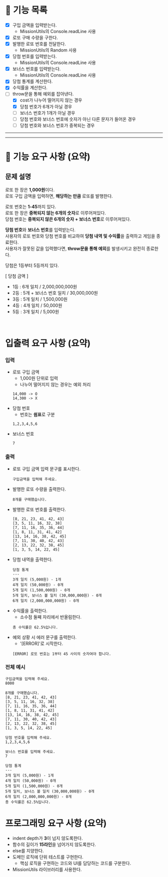 # 📜 **기능 목록**
- [x] 구입 금액을 입력받는다.
  - MissionUtils의 Console.readLine 사용
- [x] 로또 구매 수량을 구한다.
- [x] 발행한 로또 번호를 전달한다.
  - MissionUtils의 Random 사용
- [x] 당첨 번호를 입력받는다.
  - MissionUtils의 Console.readLine 사용
- [x] 보너스 번호를 입력받는다.
  - MissionUtils의 Console.readLine 사용
- [x] 당첨 통계를 계산한다.
- [x] 수익률을 계산한다.
- [ ] throw문을 통해 예외를 잡아낸다.  
  - [x] cost가 나누어 떨어지지 않는 경우
  - [x] 당첨 번호가 6개가 아닐 경우
  - [ ] 보너스 번호가 1개가 아닐 경우
  - [ ] 당첨 번호와 보너스 번호에 숫자가 아닌 다른 문자가 들어온 경우
  - [ ] 당첨 번호와 보너스 번호가 중복되는 경우

---
---

# 🚀 **기능 요구 사항 (요약)**

## **문제 설명**
로또 한 장은 **1,000원**이다.  
로또 구입 금액을 입력하면, **해당하는 만큼** 로또를 발행한다.   

로또 번호는 **1-45**까지 있다.   
로또 한 장은 **중복되지 않는 6개의 숫자**로 이루어져있다.   
당첨 번호는 **중복되지 않은 6개의 숫자 + 보너스 번호**로 이루어져있다.   

**당첨 번호**와 **보너스 번호**를 입력받는다.   
사용자의 로또 번호와 당첨 번호를 비교하여 **당첨 내역 및 수익률**을 출력하고 게임을 종료한다.   
사용자가 잘못된 값을 입력했다면, **throw문을 통해 예외**를 발생시키고 완전히 종료한다.   

당첨은 1등부터 5등까지 있다.   

[ 당첨 금액 ]
- 1등 : 6개 일치 / 2,000,000,000원
- 2등 : 5개 + 보너스 번호 일치 / 30,000,000원
- 3등 : 5개 일치 / 1,500,000원
- 4등 : 4개 일치 / 50,000원
- 5등 : 3개 일치 / 5,000원

<br/>

# **입출력 요구 사항 (요약)**
### 입력 
- 로또 구입 금액 
  - 1,000원 단위로 입력
  - 나누어 떨어지지 않는 경우는 예외 처리
  ```
  14,000 -> O
  14,300 -> X
  ```
- 당첨 번호
  - 번호는 **쉼표**로 구분
  ```
  1,2,3,4,5,6
  ```
- 보너스 번호
  ```
  7
  ```

### 출력
- 로또 구입 금액 입력 문구를 표시한다.
  ```
  구입금액을 입력해 주세요.
  ```
- 발행한 로또 수량을 출력한다.
  ```
  8개를 구매했습니다.
  ```
- 발행한 로또 번호를 출력한다.
  ```
  [8, 21, 23, 41, 42, 43]
  [3, 5, 11, 16, 32, 38]
  [7, 11, 16, 35, 36, 44]
  [1, 8, 11, 31, 41, 42]
  [13, 14, 16, 38, 42, 45]
  [7, 11, 30, 40, 42, 43]
  [2, 13, 22, 32, 38, 45]
  [1, 3, 5, 14, 22, 45]
  ```
- 당첨 내역을 출력한다.
  ```
  당첨 통계
  --- 
  3개 일치 (5,000원) - 1개
  4개 일치 (50,000원) - 0개
  5개 일치 (1,500,000원) - 0개
  5개 일치, 보너스 볼 일치 (30,000,000원) - 0개
  6개 일치 (2,000,000,000원) - 0개
  ```
- 수익률을 출력한다.
  - 소수점 둘째 자리에서 반올림한다.
  ```
  총 수익률은 62.5%입니다.
  ```
- 예외 상황 시 에러 문구를 출력한다.
  - '[ERROR]'로 시작한다.
  ```
  [ERROR] 로또 번호는 1부터 45 사이의 숫자여야 합니다.
  ```

### 전체 예시
```
구입금액을 입력해 주세요.
8000

8개를 구매했습니다.
[8, 21, 23, 41, 42, 43]
[3, 5, 11, 16, 32, 38]
[7, 11, 16, 35, 36, 44]
[1, 8, 11, 31, 41, 42]
[13, 14, 16, 38, 42, 45]
[7, 11, 30, 40, 42, 43]
[2, 13, 22, 32, 38, 45]
[1, 3, 5, 14, 22, 45]

당첨 번호를 입력해 주세요.
1,2,3,4,5,6

보너스 번호를 입력해 주세요.
7

당첨 통계
---
3개 일치 (5,000원) - 1개
4개 일치 (50,000원) - 0개
5개 일치 (1,500,000원) - 0개
5개 일치, 보너스 볼 일치 (30,000,000원) - 0개
6개 일치 (2,000,000,000원) - 0개
총 수익률은 62.5%입니다.
```

# **프로그래밍 요구 사항 (요약)**
- indent depth가 **3**이 넘지 않도록한다.
- 함수의 길이가 **15라인**을 넘어가지 않도록한다.
- else를 지양한다.
- 도메인 로직에 단위 테스트를 구현한다.
  - 핵심 로직을 구현하는 코드와 UI를 담당하는 코드를 구분한다.
- MissionUtils 라이브러리를 사용한다.
